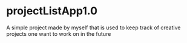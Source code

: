# projectListApp1.0
 A simple project made by myself that is used to keep track of creative projects one want to work on in the future
